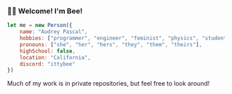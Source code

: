 ### 👋🏼 Welcome! I'm Bee!

<!--
**padlocks/padlocks** is a ✨ _special_ ✨ repository because its `README.md` (this file) appears on your GitHub profile.

Here are some ideas to get you started:

- 🔭 I’m currently working on ...
- 🌱 I’m currently learning ...
- 👯 I’m looking to collaborate on ...
- 🤔 I’m looking for help with ...
- 💬 Ask me about ...
- 📫 How to reach me: ...
- 😄 Pronouns: ...
- ⚡ Fun fact: ...


<p>
  <a href="https://www.twitter.com/ProbablyBlocked/">
    <img align="left" alt="ProbablyBlocked Twitter" width="24px" src="https://cdn.jsdelivr.net/npm/simple-icons@v3/icons/twitter.svg" />
  </a>
</br>  
</br>  
-->
```javascript
let me = new Person({
    name: "Audrey Pascal",
    hobbies: ["programmer", "engineer", "feminist", "physics", "student", "science"],
    pronouns: ["she", "her", "hers", "they", "them", "theirs"],
    highSchool: false,
    location: "California",
    discord: "ittybee"
}) 
```  
Much of my work is in private repositories, but feel free to look around!  
